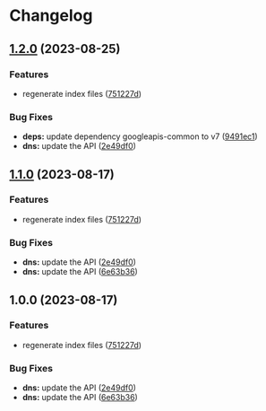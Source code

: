# Changelog

## [1.2.0](https://github.com/googleapis/google-api-nodejs-client/compare/dns-v1.1.0...dns-v1.2.0) (2023-08-25)


### Features

* regenerate index files ([751227d](https://github.com/googleapis/google-api-nodejs-client/commit/751227d3926c946b5db5edb58f0086e074a61169))


### Bug Fixes

* **deps:** update dependency googleapis-common to v7 ([9491ec1](https://github.com/googleapis/google-api-nodejs-client/commit/9491ec1cdc3c413e7d73edcfcd59cf5c28a7c855))
* **dns:** update the API ([2e49df0](https://github.com/googleapis/google-api-nodejs-client/commit/2e49df07079fa5e0281341361a28542cb07551cc))

## [1.1.0](https://github.com/googleapis/google-api-nodejs-client/compare/dns-v1.0.0...dns-v1.1.0) (2023-08-17)


### Features

* regenerate index files ([751227d](https://github.com/googleapis/google-api-nodejs-client/commit/751227d3926c946b5db5edb58f0086e074a61169))


### Bug Fixes

* **dns:** update the API ([2e49df0](https://github.com/googleapis/google-api-nodejs-client/commit/2e49df07079fa5e0281341361a28542cb07551cc))
* **dns:** update the API ([6e63b36](https://github.com/googleapis/google-api-nodejs-client/commit/6e63b36afb368263bd81d4a074cca0a3ff28dadd))

## 1.0.0 (2023-08-17)


### Features

* regenerate index files ([751227d](https://github.com/googleapis/google-api-nodejs-client/commit/751227d3926c946b5db5edb58f0086e074a61169))


### Bug Fixes

* **dns:** update the API ([2e49df0](https://github.com/googleapis/google-api-nodejs-client/commit/2e49df07079fa5e0281341361a28542cb07551cc))
* **dns:** update the API ([6e63b36](https://github.com/googleapis/google-api-nodejs-client/commit/6e63b36afb368263bd81d4a074cca0a3ff28dadd))

